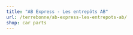 ```yaml
---
title: "AB Express - Les entrepôts AB"
url: /terrebonne/ab-express-les-entrepots-ab/
shop: car parts
---
```

